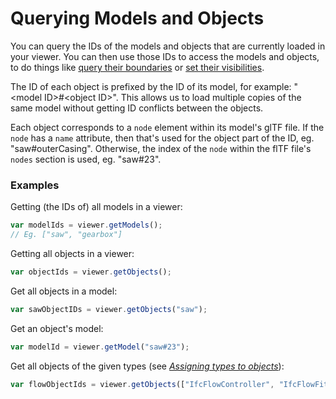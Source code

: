 # Querying Models and Objects

You can query the IDs of the models and objects that are currently loaded in your viewer. You can then use those IDs to access the models and objects, to do things like [query their boundaries](queryingBoundaries.md) or [set their visibilities](visibility.md).

The ID of each object is prefixed by the ID of its model, for example: "&lt;model ID&gt;\#&lt;object ID&gt;". This allows us to load multiple copies of the same model without getting ID conflicts between the objects.

Each object corresponds to a `node` element within its model's glTF file. If the `node` has a `name` attribute, then that's used for the object part of the ID, eg. "saw\#outerCasing". Otherwise, the index of the `node` within the flTF file's `nodes` section is used, eg. "saw\#23".

### Examples

Getting \(the IDs of\) all models in a viewer:

```javascript
var modelIds = viewer.getModels();
// Eg. ["saw", "gearbox"]
```

Getting all objects in a viewer:

```javascript
var objectIds = viewer.getObjects();
```

Get all objects in a model:

```javascript
var sawObjectIDs = viewer.getObjects("saw");
```

Get an object's model:

```javascript
var modelId = viewer.getModel("saw#23");
```

Get all objects of the given types \(see [_Assigning types to objects_](assigningTypesToObjects.md)\):

```javascript
var flowObjectIds = viewer.getObjects(["IfcFlowController", "IfcFlowFitting"]);
```




